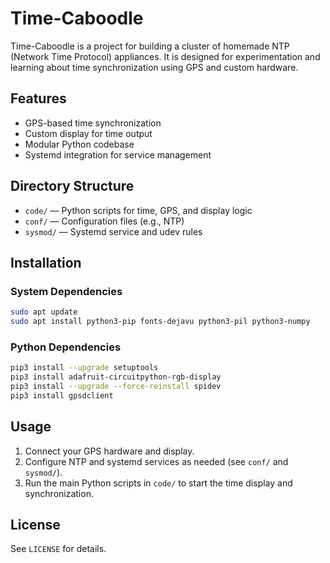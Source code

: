 
# Time-Caboodle

Time-Caboodle is a project for building a cluster of homemade NTP (Network Time Protocol) appliances. It is designed for experimentation and learning about time synchronization using GPS and custom hardware.

## Features
- GPS-based time synchronization
- Custom display for time output
- Modular Python codebase
- Systemd integration for service management

## Directory Structure

- `code/` — Python scripts for time, GPS, and display logic
- `conf/` — Configuration files (e.g., NTP)
- `sysmod/` — Systemd service and udev rules

## Installation

### System Dependencies

```bash
sudo apt update
sudo apt install python3-pip fonts-dejavu python3-pil python3-numpy
```

### Python Dependencies

```bash
pip3 install --upgrade setuptools
pip3 install adafruit-circuitpython-rgb-display
pip3 install --upgrade --force-reinstall spidev
pip3 install gpsdclient
```

## Usage

1. Connect your GPS hardware and display.
2. Configure NTP and systemd services as needed (see `conf/` and `sysmod/`).
3. Run the main Python scripts in `code/` to start the time display and synchronization.

## License

See `LICENSE` for details.
